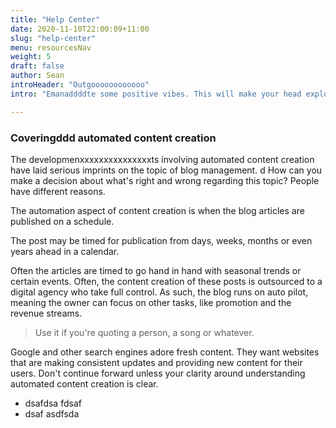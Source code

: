 ```yaml
---
title: "Help Center"
date: 2020-11-10T22:00:09+11:00
slug: "help-center"
menu: resourcesNav
weight: 5
draft: false
author: Sean
introHeader: "Outgoooooooooooo"
intro: "Emanaddddte some positive vibes. This will make your head explode. You will quickly become the champion in the area of automated content creation. People will be so impressed they will be asking you for your expertise on blog management."

---
```


### Coveringddd automated content creation

The developmenxxxxxxxxxxxxxxxts involving automated content creation have laid serious imprints on the topic of blog management.
d
How can you make a decision about what's right and wrong regarding this topic? People have different reasons.

The automation aspect of content creation is when the blog articles are published on a schedule.

The post may be timed for publication from days, weeks, months or even years ahead in a calendar.

Often the articles are timed to go hand in hand with seasonal trends or certain events. Often, the content creation of these posts is outsourced to a digital agency who take full control. As such, the blog runs on auto pilot, meaning the owner can focus on other tasks, like promotion and the revenue streams.

> Use it if you're quoting a person, a song or whatever.

Google and other search engines adore fresh content. They want websites that are making consistent updates and providing new content for their users.
Don't continue forward unless your clarity around understanding automated content creation is clear.

+ dsafdsa fdsaf 
+ dsaf asdfsda

